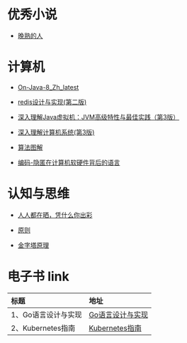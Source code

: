
# 优秀小说
  
- [晚熟的人](晚熟的人.epub) 
       

# 计算机
  
- [On-Java-8_Zh_latest](On-Java-8_Zh_latest.epub) 
  
- [redis设计与实现(第二版)](redis设计与实现(第二版).epub) 
  
- [深入理解Java虚拟机：JVM高级特性与最佳实践（第3版）](深入理解Java虚拟机：JVM高级特性与最佳实践（第3版）.epub) 
  
- [深入理解计算机系统(第3版)](深入理解计算机系统(第3版).pdf) 
  
- [算法图解](算法图解.epub) 
  
- [编码-隐匿在计算机软硬件背后的语言](编码-隐匿在计算机软硬件背后的语言.pdf) 
       

# 认知与思维
  
- [人人都在晒，凭什么你出彩](人人都在晒，凭什么你出彩.epub) 
  
- [原则](原则.pdf) 
  
- [金字塔原理](金字塔原理.美.巴巴拉·明托.epub) 
       



# 电子书 link
| 标题          | 地址                                        |
|:------------|:------------------------------------------|
| 1、Go语言设计与实现 | [Go语言设计与实现](https://draveness.me/golang/) |
| 2、Kubernetes指南  | [Kubernetes指南](https://kubernetes.feisky.xyz/) |
